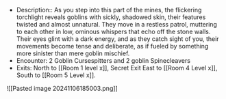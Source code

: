 
- Description:: As you step into this part of the mines, the flickering torchlight reveals goblins with sickly, shadowed skin, their features twisted and almost unnatural. They move in a restless patrol, muttering to each other in low, ominous whispers that echo off the stone walls. Their eyes glint with a dark energy, and as they catch sight of you, their movements become tense and deliberate, as if fueled by something more sinister than mere goblin mischief.
- Encounter: 2 Goblin Cursespitters and 2 goblin Spinecleavers 
- Exits: North to [[Room 1 level x]], Secret Exit East to [[Room 4 Level x]], South to [[Room 5 Level x]].

![[Pasted image 20241106185003.png]]